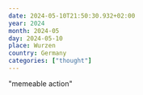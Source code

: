 ```yaml
---
date: 2024-05-10T21:50:30.932+02:00
year: 2024
month: 2024-05
day: 2024-05-10
place: Wurzen
country: Germany
categories: ["thought"]
---
```

"memeable action"
